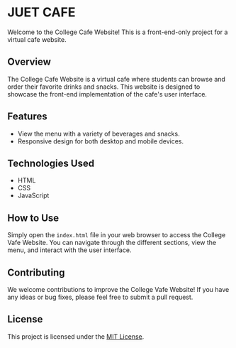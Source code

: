 # JUET CAFE

Welcome to the College Cafe Website! This is a front-end-only project for a virtual cafe website.

## Overview

The College Cafe Website is a virtual cafe where students can browse and order their favorite drinks and snacks. This website is designed to showcase the front-end implementation of the cafe's user interface.

## Features

- View the menu with a variety of beverages and snacks.
- Responsive design for both desktop and mobile devices.

## Technologies Used

- HTML
- CSS
- JavaScript

## How to Use

Simply open the `index.html` file in your web browser to access the College Vafe Website. You can navigate through the different sections, view the menu, and interact with the user interface.

## Contributing

We welcome contributions to improve the College Vafe Website! If you have any ideas or bug fixes, please feel free to submit a pull request.

## License

This project is licensed under the [MIT License](LICENSE).
